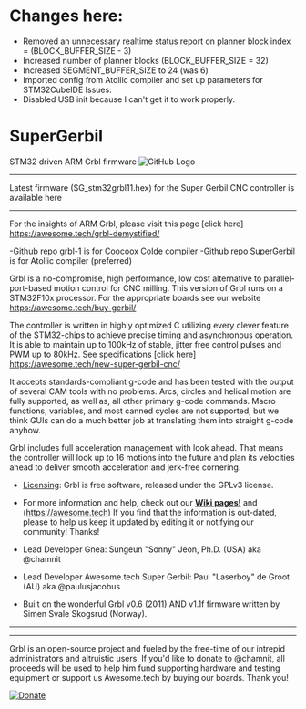 # Changes here:
* Removed an unnecessary realtime status report on planner block index = (BLOCK_BUFFER_SIZE - 3)
* Increased number of planner blocks (BLOCK_BUFFER_SIZE = 32)
* Increased SEGMENT_BUFFER_SIZE to 24 (was 6)
* Imported config from Atollic compiler and set up parameters for STM32CubeIDE
Issues:
* Disabled USB init because I can't get it to work properly.


# SuperGerbil
STM32 driven ARM Grbl firmware
![GitHub Logo](https://awesome.tech/wp-content/uploads/2018/11/20181030_103220-1-e1547624499622.jpg)

***
Latest firmware (SG_stm32grbl11.hex) for the Super Gerbil CNC controller is available here
***
For the insights of ARM Grbl, please visit this page [click here] https://awesome.tech/grbl-demystified/

-Github repo grbl-1 is for Coocoox CoIde compiler
-Github repo SuperGerbil is for Atollic compiler (preferred)

Grbl is a no-compromise, high performance, low cost alternative to parallel-port-based motion control for CNC milling. This version of Grbl runs on a STM32F10x processor. For the appropriate boards see our website https://awesome.tech/buy-gerbil/

The controller is written in highly optimized C utilizing every clever feature of the STM32-chips to achieve precise timing and asynchronous operation. It is able to maintain up to 100kHz of stable, jitter free control pulses and PWM up to 80kHz. See specifications [click here] https://awesome.tech/new-super-gerbil-cnc/

It accepts standards-compliant g-code and has been tested with the output of several CAM tools with no problems. Arcs, circles and helical motion are fully supported, as well as, all other primary g-code commands. Macro functions, variables, and most canned cycles are not supported, but we think GUIs can do a much better job at translating them into straight g-code anyhow.

Grbl includes full acceleration management with look ahead. That means the controller will look up to 16 motions into the future and plan its velocities ahead to deliver smooth acceleration and jerk-free cornering.

* [Licensing](https://github.com/gnea/grbl/wiki/Licensing): Grbl is free software, released under the GPLv3 license.

* For more information and help, check out our **[Wiki pages!](https://github.com/gnea/grbl/wiki)** and (https://awesome.tech) If you find that the information is out-dated, please to help us keep it updated by editing it or notifying our community! Thanks!

* Lead Developer Gnea: Sungeun "Sonny" Jeon, Ph.D. (USA) aka @chamnit

* Lead Developer Awesome.tech Super Gerbil: Paul "Laserboy" de Groot (AU) aka @paulusjacobus

* Built on the wonderful Grbl v0.6 (2011) AND v1.1f firmware written by Simen Svale Skogsrud (Norway).

***

-------------
Grbl is an open-source project and fueled by the free-time of our intrepid administrators and altruistic users. If you'd like to donate to @chamnit, all proceeds will be used to help him fund supporting hardware and testing equipment or support us Awesome.tech by buying our boards. Thank you!

[![Donate](https://www.paypalobjects.com/en_US/i/btn/btn_donate_LG.gif)](https://www.paypal.com/cgi-bin/webscr?cmd=_s-xclick&hosted_button_id=CUGXJHXA36BYW)
